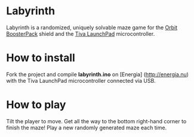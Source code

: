 # Labyrinth

Labyrinth is a randomized, uniquely solvable maze game for the [Orbit BoosterPack](http://store.digilentinc.com/orbit-booster-pack-i-o-add-on-board-designed-for-the-tiva-launchpad/) shield and the [Tiva LaunchPad](http://www.ti.com/ww/en/launchpad/launchpads-connected-ek-tm4c123gxl.html) microcontroller.

# How to install
Fork the project and compile **labyrinth.ino** on [Energia] (http://energia.nu) with the Tiva LaunchPad microcontroller connected via USB.

# How to play
Tilt the player to move. Get all the way to the bottom right-hand corner to finish the maze! Play a new randomly generated maze each time.
